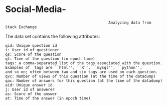 # Social-Media-
                                                  Analyzing data from Stack Exchange 

The data set contains the following attributes: 


    qid: Unique question id 
    i: User id of questioner 
    qs: Score of the question 
    qt: Time of the question (in epoch time) 
    tags: a comma-separated list of the tags associated with the question. Examples of  tags are ``html'', ``R'', ``mysql'', ``python'',             and so on; often between two and six tags are used on each question. 
    qvc: Number of views of this question (at the time of the datadump) 
    qac: Number of answers for this question (at the time of the datadump) 
    aid: Unique answer id 
    j: User id of answerer 
    as: Score of the answer 
    at: Time of the answer (in epoch time) 
